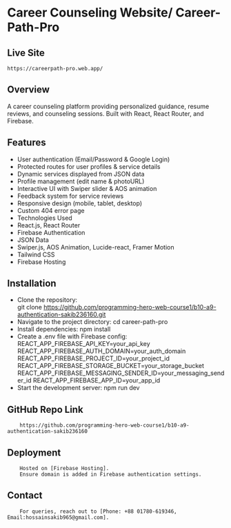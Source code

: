 # Career Counseling Website/ Career-Path-Pro

## Live Site
    https://careerpath-pro.web.app/

## Overview

A career counseling platform providing personalized guidance, resume reviews, and counseling sessions. Built with React, React Router, and Firebase.

## Features

* User authentication (Email/Password & Google Login)
* Protected routes for user profiles & service details
* Dynamic services displayed from JSON data
* Profile management (edit name & photoURL)
* Interactive UI with Swiper slider & AOS animation
* Feedback system for service reviews
* Responsive design (mobile, tablet, desktop)
* Custom 404 error page
* Technologies Used
* React.js, React Router
* Firebase Authentication
* JSON Data
* Swiper.js, AOS Animation, Lucide-react, Framer Motion
* Tailwind CSS
* Firebase Hosting

## Installation

* Clone the repository:  
        git clone https://github.com/programming-hero-web-course1/b10-a9-authentication-sakib236160.git
* Navigate to the project directory:
        cd career-path-pro
* Install dependencies:
        npm install
* Create a .env file with Firebase config:
        REACT_APP_FIREBASE_API_KEY=your_api_key
        REACT_APP_FIREBASE_AUTH_DOMAIN=your_auth_domain
        REACT_APP_FIREBASE_PROJECT_ID=your_project_id
        REACT_APP_FIREBASE_STORAGE_BUCKET=your_storage_bucket
        REACT_APP_FIREBASE_MESSAGING_SENDER_ID=your_messaging_sender_id
        REACT_APP_FIREBASE_APP_ID=your_app_id
* Start the development server:
        npm run dev

## GitHub Repo Link
        https://github.com/programming-hero-web-course1/b10-a9-authentication-sakib236160

## Deployment
        Hosted on [Firebase Hosting].
        Ensure domain is added in Firebase authentication settings.

## Contact
        For queries, reach out to [Phone: +88 01780-619346, Email:hossainsakib965@gmail.com].

